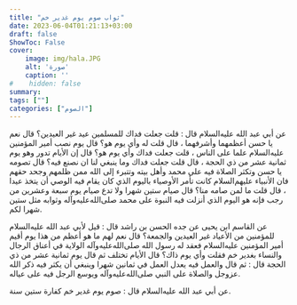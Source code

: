 ```yaml
---
title: "ثواب صوم يوم غدير خم"
date: 2023-06-04T01:21:13+03:00
draft: false
ShowToc: False
cover:
    image: img/hala.JPG
    alt: 'صورة'
    caption: ''
#    hidden: false
summary: 
tags: [""]
categories: ["الصوم"]
---
```

عن أبي عبد الله عليه‌السلام
قال : قلت جعلت فداك للمسلمين عيد غير العيدين؟ قال نعم يا حسن
أعظمهما وأشرفهما ، قال قلت له وأي يوم هو؟ قال يوم نصب أمير المؤمنين عليه‌السلام
علما على الناس ، قلت جعلت فداك وأي يوم هو؟ قال إن الأيام تدور
وهو يوم ثمانية عشر من ذي الحجة ، قال قلت جعلت فداك وما ينبغي
لنا ان نصنع فيه؟ قال تصومه يا حسن وتكثر الصلاة فيه على محمد وأهل
بيته وتتبرء إلى الله ممن ظلمهم وجحد حقهم فان الأنبياء عليهم‌السلام
كانت تأمر الأوصياء باليوم الذي كان يقام فيه الوصي أن يتخذ عيدا ،
قال قلت ما لمن صامه منا؟ قال صيام ستين شهرا ولا تدع صيام يوم سبعة
وعشرين من رجب فإنه هو اليوم الذي أنزلت فيه النبوة على محمد صلى‌الله‌عليه‌وآله
وثوابه مثل ستين شهرا لكم.

عن القاسم
ابن يحيى عن جده الحسن بن راشد قال : قيل لأبي عبد الله عليه‌السلام للمؤمنين
من الأعياد غير العيدين والجمعة؟ قال نعم لهم ما هو أعظم من هذا يوم
أقيم أمير المؤمنين عليه‌السلام فعقد له رسول الله صلى‌الله‌عليه‌وآله الولاية في أعناق الرجال
والنساء بغدير خم فقلت وأي يوم ذاك؟ قال الأيام تختلف ثم قال يوم
ثمانية عشر من ذي الحجة قال : ثم قال والعمل فيه يعدل العمل في
ثمانين شهرا وينبغي أن يكثر فيه ذكر الله عزوجل والصلاة على النبي صلى‌الله‌عليه‌وآله
ويوسع الرجل فيه على عياله.

عن أبي
عبد الله عليه‌السلام قال : صوم يوم غدير خم كفارة ستين سنة.
